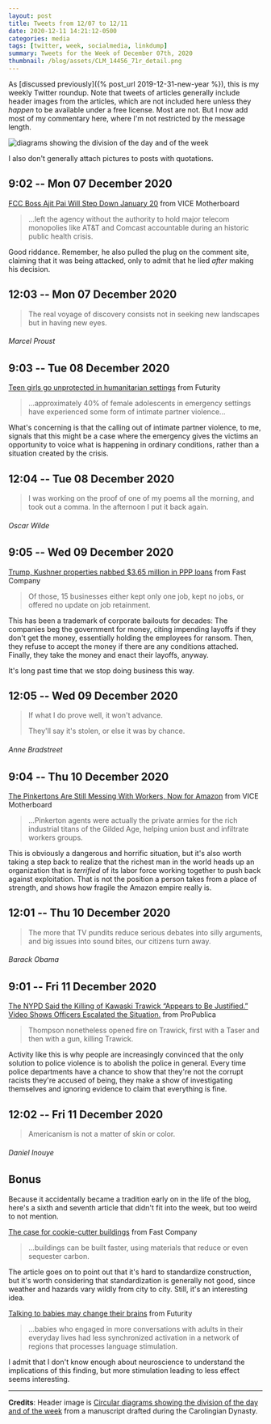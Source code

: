 ```yaml
---
layout: post
title: Tweets from 12/07 to 12/11
date: 2020-12-11 14:21:12-0500
categories: media
tags: [twitter, week, socialmedia, linkdump]
summary: Tweets for the Week of December 07th, 2020
thumbnail: /blog/assets/CLM_14456_71r_detail.png
---
```


As [discussed previously]({% post_url 2019-12-31-new-year %}), this is my weekly Twitter roundup.  Note that tweets of articles generally include header images from the articles, which are not included here unless they *happen* to be available under a free license.  Most are not.  But I now add most of my commentary here, where I'm not restricted by the message length.

![diagrams showing the division of the day and of the week](/blog/assets/CLM_14456_71r_detail.png "diagrams showing the division of the day and of the week")

I also don't generally attach pictures to posts with quotations.

## 9:02 -- Mon 07 December 2020

[<i class="fab fa-twitter-square"></i>](https://jcolag.github.io/twitter/1335947671815606272) [FCC Boss Ajit Pai Will Step Down January 20](https://www.vice.com/en/article/3ankej/fcc-boss-ajit-pai-will-step-down-january-20) from VICE Motherboard

 > ...left the agency without the authority to hold major telecom monopolies like AT&T and Comcast accountable during an historic public health crisis.

Good riddance.  Remember, he also pulled the plug on the comment site, claiming that it was being attacked, only to admit that he lied *after* making his decision.

## 12:03 -- Mon 07 December 2020

[<i class="fab fa-twitter"></i>](https://jcolag.github.io/twitter/1335993221818695682)

 > The real voyage of discovery consists not in seeking new landscapes but in having new eyes.

###### Marcel Proust

## 9:03 -- Tue 08 December 2020

[<i class="fab fa-twitter-square"></i>](https://jcolag.github.io/twitter/1336310311477891074) [Teen girls go unprotected in humanitarian settings](https://www.futurity.org/gender-based-violence-humanitarian-settings-2479932-2/) from Futurity

 > ...approximately 40% of female adolescents in emergency settings have experienced some form of intimate partner violence...

What's concerning is that the calling out of intimate partner violence, to me, signals that this might be a case where the emergency gives the victims an opportunity to voice what is happening in ordinary conditions, rather than a situation created by the crisis.

## 12:04 -- Tue 08 December 2020

[<i class="fab fa-twitter"></i>](https://jcolag.github.io/twitter/1336355861615181825)

 > I was working on the proof of one of my poems all the morning, and took out a comma. In the afternoon I put it back again.

###### Oscar Wilde

## 9:05 -- Wed 09 December 2020

[<i class="fab fa-twitter-square"></i>](https://jcolag.github.io/twitter/1336673202622251010) [Trump, Kushner properties nabbed $3.65 million in PPP loans](https://www.fastcompany.com/90581820/trump-kushner-properties-nabbed-3-65-million-in-ppp-loans) from Fast Company

 > Of those, 15 businesses either kept only one job, kept no jobs, or offered no update on job retainment.

This has been a trademark of corporate bailouts for decades:  The companies beg the government for money, citing impending layoffs if they don't get the money, essentially holding the employees for ransom.  Then, they refuse to accept the money if there are any conditions attached.  Finally, they take the money and enact their layoffs, anyway.

It's long past time that we stop doing business this way.

## 12:05 -- Wed 09 December 2020

[<i class="fab fa-twitter"></i>](https://jcolag.github.io/twitter/1336718501571137536)

 > If what I do prove well, it won't advance.
 >
 > They'll say it's stolen, or else it was by chance.

###### Anne Bradstreet

## 9:04 -- Thu 10 December 2020

[<i class="fab fa-twitter-square"></i>](https://jcolag.github.io/twitter/1337035338636808197) [The Pinkertons Are Still Messing With Workers, Now for Amazon](https://www.vice.com/en/article/akdkva/the-pinkertons-are-still-messing-with-workers-now-for-amazon) from VICE Motherboard

 > ...Pinkerton agents were actually the private armies for the rich industrial titans of the Gilded Age, helping union bust and infiltrate workers groups.

This is obviously a dangerous and horrific situation, but it's also worth taking a step back to realize that the richest man in the world heads up an organization that is *terrified* of its labor force working together to push back against exploitation.  That is not the position a person takes from a place of strength, and shows how fragile the Amazon empire really is.

## 12:01 -- Thu 10 December 2020

[<i class="fab fa-twitter"></i>](https://jcolag.github.io/twitter/1337079882338058246)

 > The more that TV pundits reduce serious debates into silly arguments, and big issues into sound bites, our citizens turn away.

###### Barack Obama

## 9:01 -- Fri 11 December 2020

[<i class="fab fa-twitter-square"></i>](https://jcolag.github.io/twitter/1337396971708047362) [The NYPD Said the Killing of Kawaski Trawick “Appears to Be Justified.” Video Shows Officers Escalated the Situation.](https://www.propublica.org/article/the-nypd-said-the-killing-of-kawaski-trawick-appears-to-be-justified-video-shows-officers-escalated-the-situation#1014277) from ProPublica

 > Thompson nonetheless opened fire on Trawick, first with a Taser and then with a gun, killing Trawick.

Activity like this is why people are increasingly convinced that the only solution to police violence is to abolish the police in general.  Every time police departments have a chance to show that they're not the corrupt racists they're accused of being, they make a show of investigating themselves and ignoring evidence to claim that everything is fine.

## 12:02 -- Fri 11 December 2020

[<i class="fab fa-twitter"></i>](https://jcolag.github.io/twitter/1337442522038091776)

 > Americanism is not a matter of skin or color.

###### Daniel Inouye

## Bonus

Because it accidentally became a tradition early on in the life of the blog, here's a sixth and seventh article that didn't fit into the week, but too weird to not mention.

<i class="fas fa-square"></i> [The case for cookie-cutter buildings](https://www.fastcompany.com/90581254/the-case-for-cookie-cutter-buildings?partner=feedburner) from Fast Company

 > ...buildings can be built faster, using materials that reduce or even sequester carbon.

The article goes on to point out that it's hard to standardize construction, but it's worth considering that standardization is generally not good, since weather and hazards vary wildly from city to city.  Still, it's an interesting idea.

<i class="fas fa-square"></i> [Talking to babies may change their brains](https://www.futurity.org/talking-to-babies-brain-development-2482122-2/) from Futurity

 > ...babies who engaged in more conversations with adults in their everyday lives had less synchronized activation in a network of regions that processes language stimulation.

I admit that I don't know enough about neuroscience to understand the implications of this finding, but more stimulation leading to less effect seems interesting.

* * *

**Credits**:  Header image is [Circular diagrams showing the division of the day and of the week](https://en.wikipedia.org/wiki/Week#/media/File:CLM_14456_71r_detail.jpg) from a manuscript drafted during the Carolingian Dynasty.
